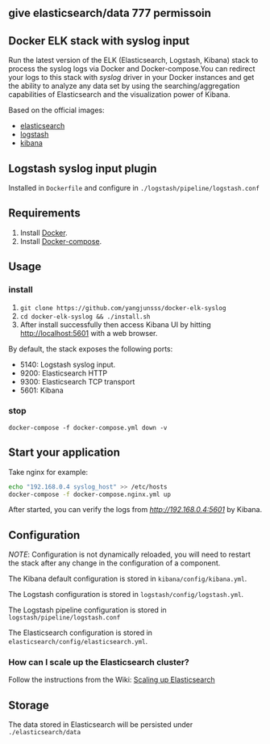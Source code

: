 ## give elasticsearch/data 777 permissoin
## Docker ELK stack with syslog input


Run the latest version of the ELK (Elasticsearch, Logstash, Kibana) stack to process the syslog logs via Docker and Docker-compose.You can redirect your logs to this stack with *syslog* driver in your Docker instances and get the ability to analyze any data set by using the searching/aggregation capabilities of Elasticsearch and the visualization power of Kibana. 

Based on the official images:

* [elasticsearch](https://github.com/elastic/elasticsearch-docker)
* [logstash](https://github.com/elastic/logstash-docker)
* [kibana](https://github.com/elastic/kibana-docker)

## Logstash syslog input plugin

Installed in `Dockerfile` and configure in `./logstash/pipeline/logstash.conf`

## Requirements

1. Install [Docker](http://docker.io).
2. Install [Docker-compose](http://docs.docker.com/compose/install/).

## Usage

### install

1. `git clone https://github.com/yangjunsss/docker-elk-syslog`
2. `cd docker-elk-syslog && ./install.sh`
3. After install successfully then access Kibana UI by hitting [http://localhost:5601](http://localhost:5601) with a web browser.

By default, the stack exposes the following ports:
* 5140: Logstash syslog input.
* 9200: Elasticsearch HTTP
* 9300: Elasticsearch TCP transport
* 5601: Kibana

### stop

`docker-compose -f docker-compose.yml down -v`

## Start your application

Take nginx for example:

```bash
echo "192.168.0.4 syslog_host" >> /etc/hosts
docker-compose -f docker-compose.nginx.yml up
```

After started, you can verify the logs from *http://192.168.0.4:5601* by Kibana.

## Configuration

*NOTE*: Configuration is not dynamically reloaded, you will need to restart the stack after any change in the configuration of a component.

The Kibana default configuration is stored in `kibana/config/kibana.yml`.

The Logstash configuration is stored in `logstash/config/logstash.yml`.

The Logstash pipeline configuration is stored in `logstash/pipeline/logstash.conf`

The Elasticsearch configuration is stored in `elasticsearch/config/elasticsearch.yml`.

### How can I scale up the Elasticsearch cluster?

Follow the instructions from the Wiki: [Scaling up Elasticsearch](https://github.com/deviantony/docker-elk/wiki/Elasticsearch-cluster)

## Storage

The data stored in Elasticsearch will be persisted under `./elasticsearch/data`

